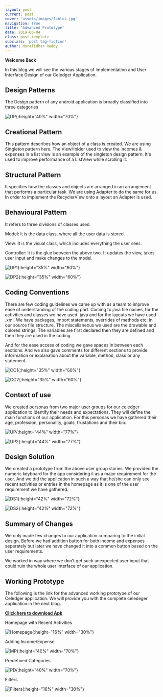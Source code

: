 ```yaml
---
layout: post
current: post
cover: 'assets/images/fables.jpg'
navigation: true
title: "Advanced Prototype"
date: 2019-06-04
class: post-template
subclass: 'post tag-fiction'
author: Muralidhar Reddy
---
```


**Welcome Back**

In this blog we will see the various stages of Implementation and User Interface Design of our Celedger Application.

## Design Patterns

The Design pattern of any android application is broadly classified into three categories

![DP]({{site.baseurl}}/images/DP.jpg "DP"){:height="40%" width="70%"}

## Creational Pattern

This pattern describes how an object of a class is created. We are using Singleton pattern here. The ViewHolder used to view the incomes & expenses in a list view is an example of the singleton design pattern. It's used to improve performance of a ListView while scrolling it.

## Structural Pattern

It specifies how the classes and objects are arranged in an arrangement that performs a particular task. We are using Adapter to do the same for us. In order to implement the RecyclerView onto a layout an Adapter is used.

## Behavioural Pattern

It refers to three divisions of classes used.

Model: It is the data class, where all the user data is stored.

View: It is the visual class, which includes everything the user sees.

Controller: It is the glue between the above two. It updates the view, takes user input and make changes to the model.

![DP1]({{site.baseurl}}/images/DP1.jpg "DP1"){:height="35%" width="60%"}

![DP2]({{site.baseurl}}/images/DP2.jpg "DP2"){:height="35%" width="60%"}

## Coding Conventions

There are few coding guidelines we came up with as a team to improve ease of understanding of the coding part. Coming to java file names, for the activities and classes we have used .java and for the layouts we have used .xml. We have packages, import statements, overrides of methods etc; in our source file structure. The miscellaneous we used are the drawable and colored strings. The variables are first declared then they are defined and then they are used in the coding.

And for the ease access of coding we gave spaces in between each sections. And we also gave comments for different sections to provide information or explanation about the variable, method, class or any statement.

![CC1]({{site.baseurl}}/images/CC1.png "CC1"){:height="35%" width="60%"}

![CC2]({{site.baseurl}}/images/CC2.png "CC2"){:height="35%" width="60%"}

## Context of use

We created personas from two major user groups for our celedger application to identify their needs and expectations. They will define the main functions of our application. For this personas we have gathered their age, profession, personality, goals, frustations and their bio.

![UP]({{site.baseurl}}/images/UP.png "UP"){:height="44%" width="77%"}

![UP2]({{site.baseurl}}/images/UP2.png "UP2"){:height="44%" width="77%"}

## Design Solution

We created a prototype from the above user group stories. We provided the numeric keyboard for the app considering it as a major requirement for the user. And we did the application in such a way that he/she can only see recent activities or entries in the homepage as it is one of the user requirement we have gathered.

![DS1]({{site.baseurl}}/images/DS1.jpg "DS1"){:height="42%" width="72%"}

![DS2]({{site.baseurl}}/images/DS2.jpg "DS2"){:height="42%" width="72%"}

## Summary of Changes

We only made few changes to our application comparing to the initial design. Before we had addition button for both income and expenses seperately but later we have changed it into a common button based on the user requirements.

We worked in way where we don't get such unexpected user input that could ruin the whole user interface of our application.

## Working Prototype

The following is the link for the advanced working prototype of our Celedger application. We will provide you with the complete celedeger application in the next blog.

<a href="https://github.com/DBSE-teaching/isee2019-TeamMachine/blob/CeledgerAppAPK/docs/Celedger2.apk" target="_blank"><b>Click here to download Apk</b></a>

Homepage with Recent Activities

![Homepage]({{site.baseurl}}/images/Homepage.jpg "Homepage"){:height="16%" width="30%"}

Adding Income/Expense

![MP]({{site.baseurl}}/images/MP.png "MP"){:height="40%" width="70%"}

Predefined Categories

![PD]({{site.baseurl}}/images/PD.png "PD"){:height="40%" width="70%"}

Filters

![Filters]({{site.baseurl}}/images/Filters.jpg "Filters"){:height="16%" width="30%"}
